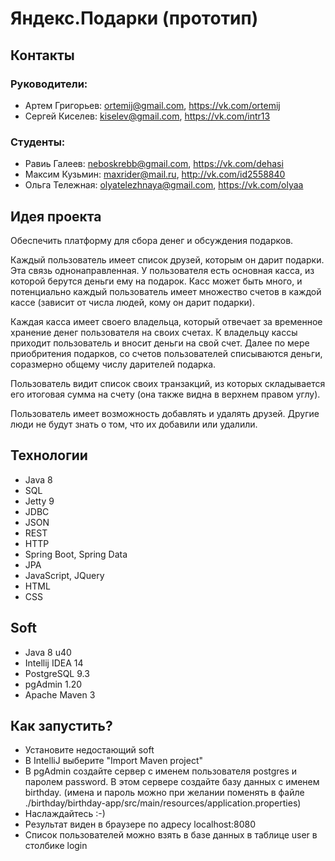 # Яндекс.Подарки (прототип)

## Контакты

### Руководители:

* Артем Григорьев: ortemij@gmail.com, https://vk.com/ortemij
* Сергей Киселев: kiselev@gmail.com, https://vk.com/intr13

### Студенты:

* Равиь Галеев: neboskrebb@gmail.com, https://vk.com/dehasi
* Максим Кузьмин: maxrider@mail.ru, http://vk.com/id2558840
* Ольга Тележная: olyatelezhnaya@gmail.com, https://vk.com/olyaa

## Идея проекта

Обеспечить платформу для сбора денег и обсуждения подарков. 

Каждый пользователь имеет список друзей, которым он дарит подарки. Эта связь однонаправленная. У пользователя есть основная касса, из которой берутся деньги ему на подарок. Касс может быть много, и потенциально каждый пользователь имеет множество счетов в каждой кассе (зависит от числа людей, кому он дарит подарки). 

Каждая касса имеет своего владельца, который отвечает за временное хранение денег пользователя на своих счетах. К владельцу кассы приходит пользователь и вносит деньги на свой счет. Далее по мере приобритения подарков, со счетов пользователей списываются деньги, соразмерно общему числу дарителей подарка.

Пользователь видит список своих транзакций, из которых складывается его итоговая сумма на счету (она также видна в верхнем правом углу).

Пользователь имеет возможность добавлять и удалять друзей. Другие люди не будут знать о том, что их добавили или удалили.

## Технологии

* Java 8
* SQL
* Jetty 9
* JDBC
* JSON
* REST
* HTTP
* Spring Boot, Spring Data
* JPA
* JavaScript, JQuery
* HTML
* CSS

## Soft

* Java 8 u40
* Intellij IDEA 14
* PostgreSQL 9.3
* pgAdmin 1.20
* Apache Maven 3

## Как запустить?

* Установите недостающий soft
* В IntelliJ выберите "Import Maven project"
* В pgAdmin создайте сервер c именем пользователя postgres и паролем password. В этом сервере создайте базу данных с именем birthday. (имена и пароль можно при желании поменять в файле ./birthday/birthday-app/src/main/resources/application.properties)
* Наслаждайтесь :-)
* Результат виден в браузере по адресу localhost:8080
* Список пользователей можно взять в базе данных в таблице user в столбике login